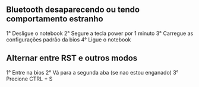 
## Bluetooth desaparecendo ou tendo comportamento estranho

1° Desligue o notebook
2° Segure a tecla power por 1 minuto
3° Carregue as configurações padrão da bios
4° Ligue o notebook

## Alternar entre RST e outros modos

1° Entre na bios
2° Vá para a segunda aba (se nao estou enganado)
3° Precione CTRL + S